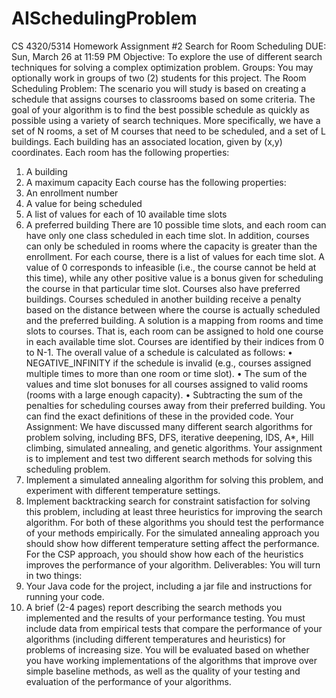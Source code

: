 # AISchedulingProblem
CS 4320/5314 Homework Assignment #2 Search for Room Scheduling DUE: Sun, March 26 at 11:59 PM
Objective: To explore the use of different search techniques for solving a complex optimization problem.
Groups: You may optionally work in groups of two (2) students for this project.
The Room Scheduling Problem:
The scenario you will study is based on creating a schedule that assigns courses to classrooms based on some criteria. The goal of your algorithm is to find the best possible schedule as quickly as possible using a variety of search techniques.
More specifically, we have a set of N rooms, a set of M courses that need to be scheduled, and a set of L buildings.
Each building has an associated location, given by (x,y) coordinates.
Each room has the following properties:
1) A building
2) A maximum capacity
Each course has the following properties:
1) An enrollment number
2) A value for being scheduled
3) A list of values for each of 10 available time slots
4) A preferred building
There are 10 possible time slots, and each room can have only one class scheduled in each time slot. In addition, courses can only be scheduled in rooms where the capacity is greater than the enrollment.
For each course, there is a list of values for each time slot. A value of 0 corresponds to infeasible (i.e., the course cannot be held at this time), while any other positive value is a bonus given for scheduling the course in that particular time slot.
Courses also have preferred buildings. Courses scheduled in another building receive a penalty based on the distance between where the course is actually scheduled and the preferred building.
A solution is a mapping from rooms and time slots to courses. That is, each room can be assigned to hold one course in each available time slot. Courses are identified by their indices from 0 to N-1.
The overall value of a schedule is calculated as follows:
• NEGATIVE_INFINITY if the schedule is invalid (e.g., courses assigned multiple
times to more than one room or time slot).
• The sum of the values and time slot bonuses for all courses assigned to valid
rooms (rooms with a large enough capacity).
• Subtracting the sum of the penalties for scheduling courses away from their
preferred building.
You can find the exact definitions of these in the provided code. Your Assignment:
We have discussed many different search algorithms for problem solving, including BFS, DFS, iterative deepening, IDS, A*, Hill climbing, simulated annealing, and genetic algorithms. Your assignment is to implement and test two different search methods for solving this scheduling problem.
1) Implement a simulated annealing algorithm for solving this problem, and experiment with different temperature settings.
2) Implement backtracking search for constraint satisfaction for solving this problem, including at least three heuristics for improving the search algorithm.
For both of these algorithms you should test the performance of your methods empirically. For the simulated annealing approach you should show how different temperature setting affect the performance. For the CSP approach, you should show how each of the heuristics improves the performance of your algorithm.
Deliverables:
You will turn in two things:
1) Your Java code for the project, including a jar file and instructions for running
your code.
2) A brief (2-4 pages) report describing the search methods you implemented and the results of your performance testing. You must include data from empirical tests that compare the performance of your algorithms (including different temperatures and heuristics) for problems of increasing size.
You will be evaluated based on whether you have working implementations of the algorithms that improve over simple baseline methods, as well as the quality of your testing and evaluation of the performance of your algorithms.
